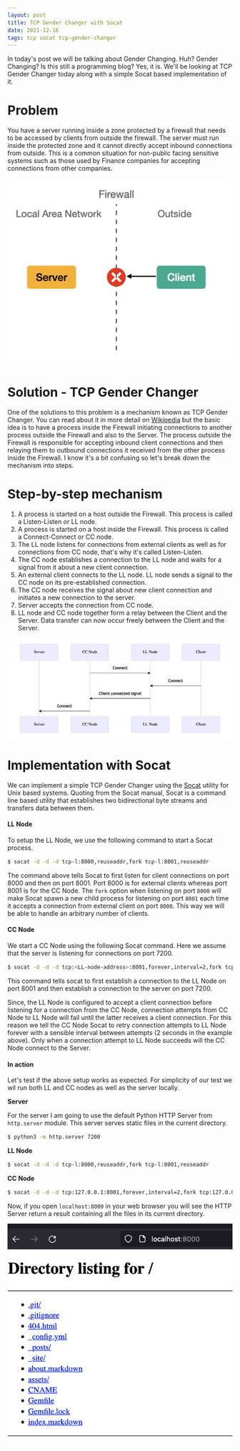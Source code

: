 ```yaml
---
layout: post
title: TCP Gender Changer with Socat
date: 2021-12-16
tags: tcp socat tcp-gender-changer
---
```

In today's post we will be talking about Gender Changing. Huh? Gender Changing? Is this still a programming blog? Yes, it is. We'll be looking at TCP Gender Changer today along with a simple Socat based implementation of it.

# Problem
You have a server running inside a zone protected by a firewall that needs to be accessed by clients from outside the firewall. The server must run inside the protected zone and it cannot directly accept inbound connections from outside. This is a common situation for non-public facing sensitive systems such as those used by Finance companies for accepting connections from other companies.

![Scenario](/assets/tcp-gender-changer/tcp-gender-changer.001.jpeg)

# Solution - TCP Gender Changer
One of the solutions to this problem is a mechanism known as TCP Gender Changer. You can read about it in more detail on [Wikipedia](https://en.wikipedia.org/wiki/TCP_Gender_Changer) but the basic idea is to have a process inside the Firewall initiating connections to another process outside the Firewall and also to the Server. The process outside the Firewall is responsible for accepting inbound client connections and then relaying them to outbound connections it received from the other process inside the Firewall. I know it's a bit confusing so let's break down the mechanism into steps.

# Step-by-step mechanism 
1. A process is started on a host outside the Firewall. This process is called a Listen-Listen or LL node.
1. A process is started on a host inside the Firewall. This process is called a Connect-Connect or CC node. 
1. The LL node listens for connections from external clients as well as for connections from CC node, that's why it's called Listen-Listen.
1. The CC node establishes a connection to the LL node and waits for a signal from it about a new client connection. 
1. An external client connects to the LL node. LL node sends a signal to the CC node on its pre-established connection.
1. The CC node receives the signal about new client connection and initiates a new connection to the server.
1. Server accepts the connection from CC node.
1. LL node and CC node together form a relay between the Client and the Server. Data transfer can now occur freely between the Client and the Server.

![Sequence Diagram](/assets/tcp-gender-changer/seq.png)

# Implementation with Socat
We can implement a simple TCP Gender Changer using the [Socat](https://linux.die.net/man/1/socat) utility for Unix based systems. Quoting from the Socat manual, Socat is a command line based utility that establishes two bidirectional byte streams and transfers data between them. 

#### LL Node
To setup the LL Node, we use the following command to start a Socat process.

```bash
$ socat -d -d -d tcp-l:8000,reuseaddr,fork tcp-l:8001,reuseaddr
```

The command above tells Socat to first listen for client connections on port 8000 and then on port 8001. Port 8000 is for external clients whereas port 8001 is for the CC Node. The `fork` option when listening on port `8000` will make Socat spawn a new child process for listening on port `8001` each time it accepts a connection from external client on port `8000`. This way we will be able to handle an arbitrary number of clients.

#### CC Node
We start a CC Node using the following Socat command. Here we assume that the server is listening for connections on port 7200.

```bash
$ socat -d -d -d tcp:<LL-node-address>:8001,forever,interval=2,fork tcp:<server-address>:7200
```

This command tells socat to first establish a connection to the LL Node on port 8001 and then establish a connection to the server on port 7200. 

Since, the LL Node is configured to accept a client connection before listening for a connection from the CC Node, connection attempts from CC Node to LL Node will fail until the latter receives a client connection. For this reason we tell the CC Node Socat to retry connection attempts to LL Node forever with a sensible interval between attempts (2 seconds in the example above). Only when a connection attempt to LL Node succeeds will the CC Node connect to the Server.

#### In action 
Let's test if the above setup works as expected. For simplicity of our test we wil run both LL and CC nodes as well as the server locally. 

**Server**

For the server I am going to use the default Python HTTP Server from `http.server` module. This server serves static files in the current directory.

```bash 
$ python3 -m http.server 7200
```

**LL Node**
```bash
$ socat -d -d -d tcp-l:8000,reuseaddr,fork tcp-l:8001,reuseaddr
```

**CC Node** 
```bash
$ socat -d -d -d tcp:127.0.0.1:8001,forever,interval=2,fork tcp:127.0.0.1:7200
```

Now, if you open `localhost:8000` in your web browser you will see the HTTP Server return a result containing all the files in its current directory.

![Server result](/assets/tcp-gender-changer/server-result.png)
